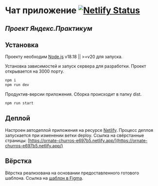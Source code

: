 # Чат приложение [![Netlify Status](https://api.netlify.com/api/v1/badges/c7e183f3-d873-45ec-9b98-cd0ad938280e/deploy-status)](https://app.netlify.com/sites/ornate-churros-e697b5/deploys)
## _Проект Яндекс.Практикум_

## Установка

Проекту необходим [Node.js](https://nodejs.org/) v18.18 || >=v20 для запуска.

Установка зависимостей и запуск сервера для разработки. Проект открывается на 3000 порту.

```sh
npm i
npm run dev
```

Продуктив-версии приложения. Сборка происходит в папку dist.

```sh
npm run start
```

## Деплой

Настроен автодеплой приложения на ресурсе [Netlify](https://app.netlify.com/). Процесс деплоя запускается при изменении ветки deploy.
Ссылка на свёрстанные страницы:
[https://ornate-churros-e697b5.netlify.app/](https://ornate-churros-e697b5.netlify.app/)

## Вёрстка

Вёрстка реализована на основании предоставленного готового шаблона. Ссылка на [шаблон в Figma](https://www.figma.com/file/H12WXWboLkN5HtE1AWpHjK/Chat_external_link-(Copy)?type=design&node-id=1%3A537&mode=design&t=Czbjy9qlFry8kB0w-1).
